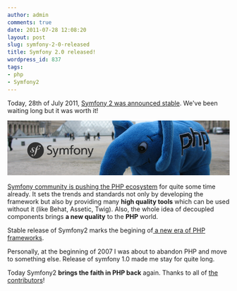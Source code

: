 ```yaml
---
author: admin
comments: true
date: 2011-07-28 12:08:20
layout: post
slug: symfony-2-0-released
title: Symfony 2.0 released!
wordpress_id: 837
tags:
- php
- Symfony2
---
```


Today, 28th of July 2011, [Symfony 2 was announced stable](http://symfony.com/blog/symfony-2-0). We've been waiting long but it was worth it!


![](/uploads/wp/2011/07/symfonylab-header.png)


[Symfony community is pushing the PHP ecosystem](http://pooteeweet.org/blog/0/1915) for quite some time already. It sets the trends and standards not only by developing the framework but also by providing many **high quality tools** which can be used without it (like Behat, Assetic, Twig). Also, the whole idea of decoupled components brings **a new quality** to the **PHP** world.

Stable release of Symfony2 marks the begining of[ a new era of PHP frameworks](http://blog.webspecies.co.uk/2011-05-23/the-new-era-of-php-frameworks.html).

Personally, at the beginning of 2007 I was about to abandon PHP and move to something else. Release of symfony 1.0 made me stay for quite long.

Today Symfony2 **brings the faith in PHP back** again. Thanks to all of [the contributors](http://symfony.com/contributors)!


